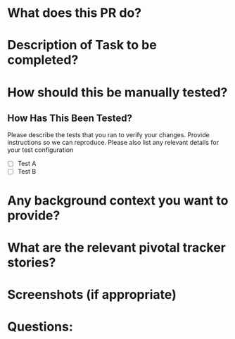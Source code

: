 # What does this PR do?

# Description of Task to be completed?

# How should this be manually tested?

## How Has This Been Tested?

Please describe the tests that you ran to verify your changes. Provide instructions so we can reproduce. Please also list any relevant details for your test configuration

- [ ] Test A
- [ ] Test B

# Any background context you want to provide?

# What are the relevant pivotal tracker stories?

# Screenshots (if appropriate)

# Questions:
